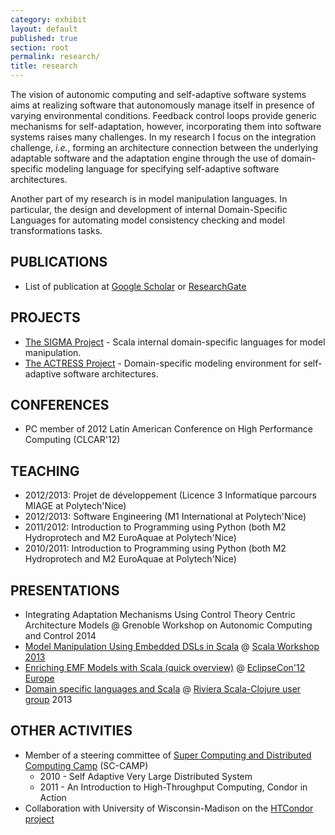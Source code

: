 ```yaml
---
category: exhibit
layout: default
published: true
section: root
permalink: research/
title: research
---
```


The vision of autonomic computing and self-adaptive software systems aims at realizing software that autonomously manage itself in presence of varying environmental conditions.
Feedback control loops provide generic mechanisms for self-adaptation, however, incorporating them into software systems raises many challenges.
In my research I focus on the integration challenge, _i.e._, forming an architecture connection between the underlying adaptable software and the adaptation engine through the use of domain-specific modeling language for specifying self-adaptive software architectures.

Another part of my research is in model manipulation languages. 
In particular, the design and development of internal Domain-Specific Languages for automating model consistency checking and model transformations tasks.

## PUBLICATIONS

* List of publication at [Google Scholar](http://scholar.google.co.kr/citations?hl=en&user=r_GmitIAAAAJ) or [ResearchGate](https://www.researchgate.net/profile/Filip_Krikava/publications/)

## PROJECTS

* [The SIGMA Project](http://fikovnik.net/Sigma/) - Scala internal domain-specific languages for model manipulation.
* [The ACTRESS Project](http://fikovnik.net/Actress/) - Domain-specific modeling environment for self-adaptive software architectures.

## CONFERENCES

* PC member of 2012 Latin American Conference on High Performance Computing (CLCAR'12)

## TEACHING 

* 2012/2013: Projet de développement (Licence 3 Informatique parcours MIAGE at Polytech'Nice)
* 2012/2013: Software Engineering (M1 International at Polytech'Nice)
* 2011/2012: Introduction to Programming using Python (both M2 Hydroprotech and M2 EuroAquae at Polytech'Nice)
* 2010/2011: Introduction to Programming using Python (both M2 Hydroprotech and M2 EuroAquae at Polytech'Nice)

## PRESENTATIONS

* Integrating Adaptation Mechanisms Using Control Theory Centric Architecture Models @ Grenoble Workshop on Autonomic Computing and Control 2014
* [Model Manipulation Using Embedded DSLs in Scala](http://www.slideshare.net/krikava/scala-workshop13) @ [Scala Workshop 2013](http://lampwww.epfl.ch/~hmiller/scala2013/)
* [Enriching EMF Models with Scala (quick overview)](http://www.slideshare.net/krikava/enriching-emf-models-with-scala) @ [EclipseCon'12 Europe](http://www.eclipsecon.org/europe2012/)
* [Domain specific languages and Scala](http://www.slideshare.net/krikava/domain-specific-languages-and-scala) @ [Riviera Scala-Clojure user group](http://www.meetup.com/riviera-scala-clojure/) 2013

## OTHER ACTIVITIES 

* Member of a steering committee of [Super Computing and Distributed Computing Camp](http://sc-camp.org/) (SC-CAMP)
  * 2010 - Self Adaptive Very Large Distributed System 
  * 2011 - An Introduction to High-Throughput Computing, Condor in Action
* Collaboration with University of Wisconsin-Madison on the [HTCondor project](http://research.cs.wisc.edu/htcondor/)